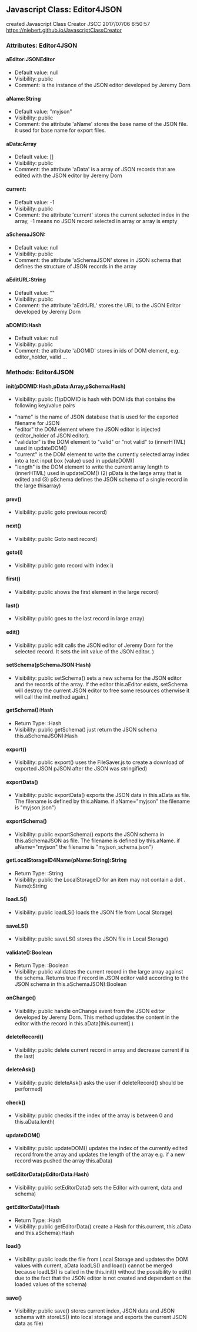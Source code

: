 ## Javascript Class: Editor4JSON
created Javascript Class Creator JSCC 2017/07/06 6:50:57
https://niebert.github.io/JavascriptClassCreator

### Attributes: Editor4JSON

#### aEditor:JSONEditor
* Default value: null
* Visibility: public
* Comment: is the instance of the JSON editor developed by Jeremy Dorn

#### aName:String
* Default value: "myjson"
* Visibility: public
* Comment: the attribute 'aName' stores the base name of the JSON file. it used for base name for export files.

#### aData:Array
* Default value: []
* Visibility: public
* Comment: the attribute 'aData' is a array of JSON records that are edited with the JSON editor by Jeremy Dorn

#### current: 
* Default value: -1
* Visibility: public
* Comment: the attribute 'current' stores the current selected index in the array, -1 means no JSON record selected in array or array is empty

#### aSchemaJSON: 
* Default value: null
* Visibility: public
* Comment: the attribute 'aSchemaJSON' stores in JSON schema that defines the structure of JSON records in the array

#### aEditURL:String
* Default value: ""
* Visibility: public
* Comment: the attribute 'aEditURL' stores the URL to the JSON Editor developed by Jeremy Dorn

#### aDOMID:Hash
* Default value: null
* Visibility: public
* Comment: the attribute 'aDOMID' stores in ids of DOM element, e.g. editor_holder, valid ... 

### Methods: Editor4JSON

#### init(pDOMID:Hash,pData:Array,pSchema:Hash)
* Visibility: public
(1)pDOMID is hash with DOM ids that contains the following key/value pairs
 - "name" is the name of JSON database that is used for the exported filename for JSON
 - "editor" the DOM element where the JSON editor is injected (editor_holder of JSON editor).
 - "validator" is the DOM element to "valid" or "not valid" to (innerHTML) used in updateDOM()
 - "current" is the DOM element to write the currently selected array index into a text input box (value) used in updateDOM()
 - "length" is the DOM element to write the current array length to (innerHTML) used in updateDOM()
(2) pData is the large array that is edited and 
(3) pSchema defines the JSON schema of a single record in the large thisarray) 

#### prev()
* Visibility: public
goto previous record) 

#### next()
* Visibility: public
Goto next record) 

#### goto(i)
* Visibility: public
goto record with index i) 

#### first()
* Visibility: public
shows the first element in the large record) 

#### last()
* Visibility: public
goes to the last record in large array) 

#### edit()
* Visibility: public
edit calls the JSON editor of Jeremy Dorn for the selected record. It sets the init value of the JSON editor.  ) 

#### setSchema(pSchemaJSON:Hash)
* Visibility: public
setSchema() sets a new schema for the JSON editor and the records of the array. If the editor this.aEditor exists, setSchema will destroy the current JSON editor to free some resources otherwise it will call the init method again.) 

#### getSchema():Hash
* Return Type: :Hash
* Visibility: public
getSchema() just return the JSON schema this.aSchemaJSON):Hash 

#### export()
* Visibility: public
export() uses the FileSaver.js to create a download of exported JSON pJSON after the JSON was stringified) 

#### exportData()
* Visibility: public
exportData() exports the JSON data in this.aData as file. The filename is defined by this.aName. if aName="myjson" the filename is "myjson.json") 

#### exportSchema()
* Visibility: public
exportSchema() exports the JSON schema in this.aSchemaJSON as file. The filename is defined by this.aName. if aName="myjson" the filename is "myjson_schema.json") 

#### getLocalStorageID4Name(pName:String):String
* Return Type: :String
* Visibility: public
the LocalStorageID for an item may not contain a dot . Name):String 

#### loadLS()
* Visibility: public
loadLS() loads the JSON file from Local Storage) 

#### saveLS()
* Visibility: public
saveLS() stores the JSON file in Local Storage) 

#### validate():Boolean
* Return Type: :Boolean
* Visibility: public
validates the current record in the large array against the schema. 
Returns true if record in JSON editor valid according to the JSON schema in this.aSchemaJSON):Boolean 

#### onChange()
* Visibility: public
handle onChange event from the JSON editor developed by Jeremy Dorn. This method updates the content in the editor with the record in this.aData[this.current] ) 

#### deleteRecord()
* Visibility: public
delete current record in array and decrease current if is the last) 

#### deleteAsk()
* Visibility: public
deleteAsk() asks the user if deleteRecord() should be performed) 

#### check()
* Visibility: public
checks if the index of the array is between 0 and this.aData.lenth) 

#### updateDOM()
* Visibility: public
updateDOM() updates the index of the currently edited record from the array and updates the length of the array e.g. if a new record was pushed the array this.aData) 

#### setEditorData(pEditorData:Hash)
* Visibility: public
setEditorData() sets the Editor with current, data and schema) 

#### getEditorData():Hash
* Return Type: :Hash
* Visibility: public
getEditorData() create a Hash for this.current, this.aData and this.aSchema):Hash 

#### load()
* Visibility: public
loads the file from Local Storage and updates the DOM values with current, aData loadLS() and load() cannot be merged because loadLS() is called in the this.init() without the possibility to edit() due to the fact that the JSON editor is not created and dependent on the loaded values of the schema) 

#### save()
* Visibility: public
save() stores current index, JSON data and JSON schema with storeLS() into local storage and exports the current JSON data as file) 
